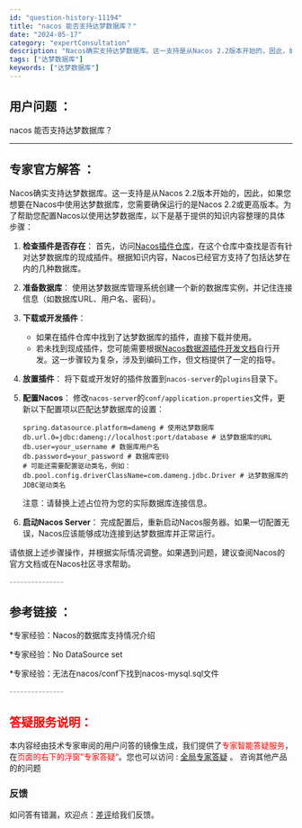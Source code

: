 ```yaml
---
id: "question-history-11194"
title: "nacos 能否支持达梦数据库？"
date: "2024-05-17"
category: "expertConsultation"
description: "Nacos确实支持达梦数据库。这一支持是从Nacos 2.2版本开始的，因此，如果您想要在Nacos中使用达梦数据库，您需要确保运行的是Nacos 2.2或更高版本。为了帮助您配置Nacos以使用达梦数据库，以下是基于提供的知识内容整理的具体步骤：1. **检查插件是否存在**：   首先，访问[N"
tags: ["达梦数据库"]
keywords: ["达梦数据库"]
---
```


## 用户问题 ： 
 nacos 能否支持达梦数据库？  

---------------
## 专家官方解答 ：

Nacos确实支持达梦数据库。这一支持是从Nacos 2.2版本开始的，因此，如果您想要在Nacos中使用达梦数据库，您需要确保运行的是Nacos 2.2或更高版本。为了帮助您配置Nacos以使用达梦数据库，以下是基于提供的知识内容整理的具体步骤：

1. **检查插件是否存在**：
   首先，访问[Nacos插件仓库](https://github.com/nacos-group/nacos-plugin)，在这个仓库中查找是否有针对达梦数据库的现成插件。根据知识内容，Nacos已经官方支持了包括达梦在内的几种数据库。

2. **准备数据库**：
   使用达梦数据库管理系统创建一个新的数据库实例，并记住连接信息（如数据库URL、用户名、密码）。

3. **下载或开发插件**：
   - 如果在插件仓库中找到了达梦数据库的插件，直接下载并使用。
   - 若未找到现成插件，您可能需要根据[Nacos数据源插件开发文档](https://nacos.io/docs/latest/plugin/datasource-plugin/)自行开发。这一步骤较为复杂，涉及到编码工作，但文档提供了一定的指导。

4. **放置插件**：
   将下载或开发好的插件放置到`nacos-server`的`plugins`目录下。

5. **配置Nacos**：
   修改`nacos-server`的`conf/application.properties`文件，更新以下配置项以匹配达梦数据库的设置：
   ```
   spring.datasource.platform=dameng # 使用达梦数据库
   db.url.0=jdbc:dameng://localhost:port/database # 达梦数据库的URL
   db.user=your_username # 数据库用户名
   db.password=your_password # 数据库密码
   # 可能还需要配置驱动类名，例如：
   db.pool.config.driverClassName=com.dameng.jdbc.Driver # 达梦数据库的JDBC驱动类名
   ```
   注意：请替换上述占位符为您的实际数据库连接信息。

6. **启动Nacos Server**：
   完成配置后，重新启动Nacos服务器。如果一切配置无误，Nacos应该能够成功连接到达梦数据库并正常运行。

请依据上述步骤操作，并根据实际情况调整。如果遇到问题，建议查阅Nacos的官方文档或在Nacos社区寻求帮助。


<font color="#949494">---------------</font> 


## 参考链接 ：

*专家经验：Nacos的数据库支持情况介绍 
 
 *专家经验：No DataSource set 
 
 *专家经验：无法在nacos/conf下找到nacos-mysql.sql文件 


 <font color="#949494">---------------</font> 
 


## <font color="#FF0000">答疑服务说明：</font> 

本内容经由技术专家审阅的用户问答的镜像生成，我们提供了<font color="#FF0000">专家智能答疑服务</font>，在<font color="#FF0000">页面的右下的浮窗”专家答疑“</font>。您也可以访问 : [全局专家答疑](https://answer.opensource.alibaba.com/docs/intro) 。 咨询其他产品的的问题

### 反馈
如问答有错漏，欢迎点：[差评](https://ai.nacos.io/user/feedbackByEnhancerGradePOJOID?enhancerGradePOJOId=13733)给我们反馈。

